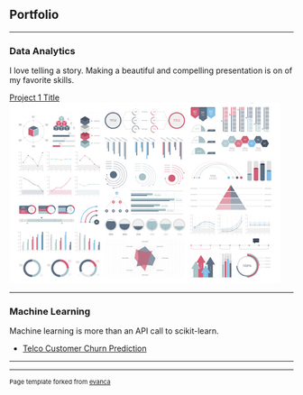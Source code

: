 ## Portfolio

---

### Data Analytics
I love telling a story. Making a beautiful and compelling presentation is on of my favorite skills.

[Project 1 Title](/sample_page)
<img src="images/dummy_thumbnail.jpg?raw=true"/>

---

### Machine Learning
Machine learning is more than an API call to scikit-learn.

- [Telco Customer Churn Prediction](/pdf/sample_presentation.pdf)

---


---
<p style="font-size:11px">Page template forked from <a href="https://github.com/evanca/quick-portfolio">evanca</a></p>
<!-- Remove above link if you don't want to attibute -->
